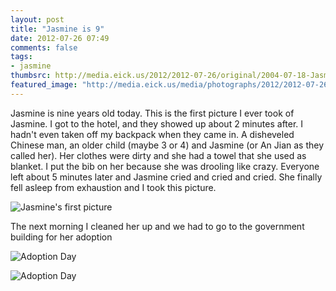 ```yaml
---
layout: post
title: "Jasmine is 9"
date: 2012-07-26 07:49
comments: false
tags: 
- jasmine
thumbsrc: http://media.eick.us/2012/2012-07-26/original/2004-07-18-Jasmine-First-Picture.jpg
featured_image: "http://media.eick.us/media/photographs/2012/2012-07-26/2004-07-18-Jasmine-Second-Picture-11.jpg"
---
```

Jasmine is nine years old today.  This is the first picture I ever took of Jasmine.  I got to the hotel, and they showed up about 2 minutes after.  I hadn't even taken off my backpack when they came in.  A disheveled Chinese man, an older child (maybe 3 or 4) and Jasmine (or An Jian as they called her).  Her clothes were dirty and she had a towel that she used as blanket.  I put the bib on her because she was drooling like crazy.  Everyone left about 5 minutes later and Jasmine cried and cried and cried.  She finally fell asleep from exhaustion and I took this picture.

![Jasmine's first picture](http://media.eick.us/media/photographs/2012/2012-07-26/2004-07-18-Jasmine-First-Picture.jpg)


The next morning I cleaned her up and we had to go to the government building for her adoption


![Adoption Day](http://media.eick.us/media/photographs/2012/2012-07-26/2004-07-18-Jasmine-Second-Picture-11.jpg)


![Adoption Day](http://media.eick.us/media/photographs/2012/2012-07-26/2004-07-18-Jasmine-Second-Picture-12.jpg)

